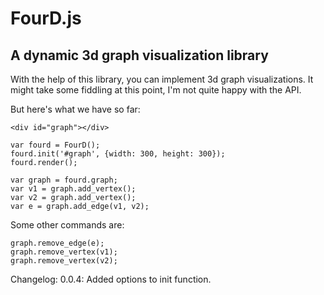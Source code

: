 # FourD.js
## A dynamic 3d graph visualization library
With the help of this library, you can implement 3d graph visualizations. It might take
some fiddling at this point, I'm not quite happy with the API.

But here's what we have so far:

```
<div id="graph"></div>

var fourd = FourD();
fourd.init('#graph', {width: 300, height: 300});
fourd.render();

var graph = fourd.graph;
var v1 = graph.add_vertex();
var v2 = graph.add_vertex();
var e = graph.add_edge(v1, v2);
```

Some other commands are:

```
graph.remove_edge(e);
graph.remove_vertex(v1);
graph.remove_vertex(v2);
```

Changelog:
0.0.4: Added options to init function.